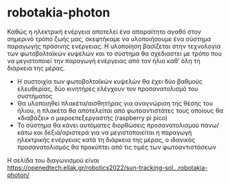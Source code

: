 # robotakia-photon

Καθώς η ηλεκτρική ενέργεια αποτελεί ένα απαραίτητο αγαθό στον σημερινό τρόπο ζωής μας, σκεφτήκαμε να υλοποιήσουμε ένα σύστημα παραγωγής πράσινης ενέργειας. Η υλοποίηση βασίζεται στην τεχνολογία των φωτοβολταϊκών κυψελών και το σύστημα θα σχεδιαστεί με τρόπο που να μεγιστοποιεί την παραγωγή ενέργειας από τον ήλιο καθ’ όλη τη διάρκεια της μέρας.

-	Η συστοιχία των φωτοβολταϊκών κυψελών θα έχει δύο βαθμούς ελευθερίας, δύο κινητήρες ελέγχουν τον προσανατολισμό του συστήματος
-	Θα υλοποιηθεί πλακέτα/αισθητήρας για αναγνώριση της θέσης του ήλιου, η πλακέτα θα αποτελείται από φωτοαντιστάτες τους οποίους θα «διαβάζει» ο μικροεπεξεργαστής (raspberry pi pico)
-	Το σύστημα θα κάνει αυτόματες διορθώσεις προσανατολισμού πάνω/κάτω και δεξιά/αριστερά για να μεγιστοποιείται η παραγωγή ηλεκτρικής ενέργειας κατά τη διάρκεια της μέρας, ο ιδανικός προσανατολισμός θα προκύπτει από τις τιμές των φωτοαντιστάσεων

Η σελίδα του διαγωνισμού είναι https://openedtech.ellak.gr/robotics2022/sun-tracking-sol…robotakia-photon/
